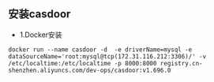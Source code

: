 ## 安装casdoor
- 1.Docker安装
``` shell
docker run --name casdoor -d  -e driverName=mysql -e dataSourceName='root:mysql@tcp(172.31.116.212:3306)/' -v /etc/localtime:/etc/localtime -p 8000:8000 registry.cn-shenzhen.aliyuncs.com/dev-ops/casdoor:v1.696.0
```